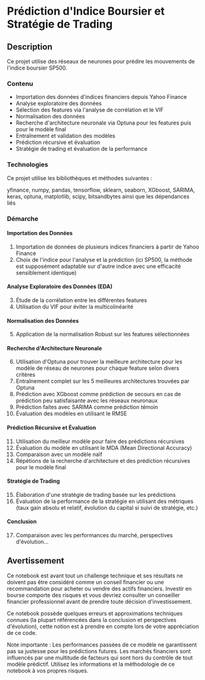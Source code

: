 # Prédiction d'Indice Boursier et Stratégie de Trading

## Description

Ce projet utilise des réseaux de neurones pour prédire les mouvements de l'indice boursier SP500.
### Contenu

- Importation des données d'indices financiers depuis Yahoo Finance
- Analyse exploratoire des données
- Sélection des features via l'analyse de corrélation et le VIF
- Normalisation des données
- Recherche d'architecture neuronale via Optuna pour les features puis pour le modèle final
- Entraînement et validation des modèles
- Prédiction récursive et évaluation
- Stratégie de trading et évaluation de la performance

### Technologies

Ce projet utilise les bibliothèques et méthodes suivantes :

yfinance, numpy, pandas, tensorflow, sklearn, seaborn, XGboost, SARIMA, keras, optuna, matplotlib, scipy, bitsandbytes ainsi que les dépendances liés

### Démarche
#### Importation des Données

1. Importation de données de plusieurs indices financiers à partir de Yahoo Finance
2. Choix de l'indice pour l'analyse et la prédiction (ici SP500, la méthode est supposément adaptable sur d'autre indice avec une efficacité sensiblement identique)

#### Analyse Exploratoire des Données (EDA)

3. Étude de la corrélation entre les différentes features
4. Utilisation du VIF pour éviter la multicolinéarité

#### Normalisation des Données

5. Application de la normalisation Robust sur les features sélectionnées

#### Recherche d'Architecture Neuronale

6. Utilisation d'Optuna pour trouver la meilleure architecture pour les modèle de réseau de neurones pour chaque feature selon divers critères
7. Entraînement complet sur les 5 meilleures architectures trouvées par Optuna
8. Prédiction avec XGboost comme prédiction de secours en cas de prédiction peu satisfaisante avec les réseaux neuronaux
9. Prédiction faites avec SARIMA comme prédiction témoin
10. Évaluation des modèles en utilisant le RMSE

#### Prédiction Récursive et Évaluation

11. Utilisation du meilleur modèle pour faire des prédictions récursives
12. Évaluation du modèle en utilisant le MDA (Mean Directional Accuracy)
13. Comparaison avec un modèle naïf
14. Répétions de la recherche d'architecture et des prédiction récursives pour le modèle final

#### Stratégie de Trading

15. Élaboration d'une stratégie de trading basée sur les prédictions
16. Évaluation de la performance de la stratégie en utilisant des métriques (taux gain absolu et relatif, évolution du capital si suivi de stratégie, etc.)

#### Conclusion

17. Comparaison avec les performances du marché, perspectives d'évolution...

## Avertissement

Ce notebook est avant tout un challenge technique et ses résultats ne doivent pas être considéré comme un conseil financier ou une recommandation pour acheter ou vendre des actifs financiers. Investir en bourse comporte des risques et vous devriez consulter un conseiller financier professionnel avant de prendre toute décision d'investissement.

Ce notebook possède quelques erreurs et approximations techniques connues (la plupart référencées dans la conclusion et perspectives d'évolution), cette notion est à prendre en compte lors de votre appréciation de ce code.

Note importante : Les performances passées de ce modèle ne garantissent pas sa justesse pour les prédictions futures. Les marchés financiers sont influencés par une multitude de facteurs qui sont hors du contrôle de tout modèle prédictif. Utilisez les informations et la méthodologie de ce notebook à vos propres risques.
